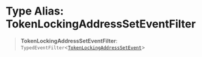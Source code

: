# Type Alias: TokenLockingAddressSetEventFilter

> **TokenLockingAddressSetEventFilter**: `TypedEventFilter`\<[`TokenLockingAddressSetEvent`](TokenLockingAddressSetEvent.md)\>
